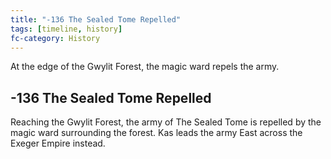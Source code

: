 ```yaml
---
title: "-136 The Sealed Tome Repelled"
tags: [timeline, history]
fc-category: History
---
```

<span class='ob-timelines'
	data-date='-136-00-00-00'
	data-title='The Sealed Tome Repelled'
	data-class='orange'>At the edge of the Gwylit Forest, the magic ward repels the army.</span>
## -136 The Sealed Tome Repelled
Reaching the Gwylit Forest, the army of The Sealed Tome is repelled by the magic ward surrounding the forest. Kas leads the army East across the Exeger Empire instead.

